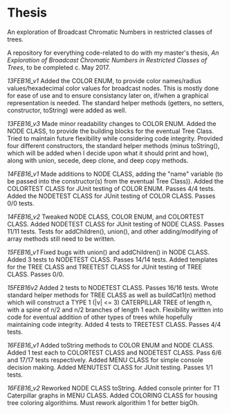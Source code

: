 # Thesis
An exploration of Broadcast Chromatic Numbers in restricted classes of trees.

A repository for everything code-related to do with my master's thesis, _An Exploration of Broadcast Chromatic Numbers in Restricted_
_Classes of Trees_, to be completed c. May 2017. 

*13FEB16_v1*
      Added the COLOR ENUM, to provide color names/radius values/hexadecimal color values for broadcast nodes. This is mostly done for
      ease of use and to ensure consistancy later on, if/when a graphical representation is needed. The standard helper methods (getters,
      no setters, constructor, toString) were added as well. 
      
*13FEB16_v3*
      Made minor readability changes to COLOR ENUM. Added the NODE CLASS, to provide the building blocks for the eventual Tree Class.
      Tried to maintain future flexibility while considering code integrity. Provided four different constructors, the standard helper
      methods (minus toString(), which will be added when I decide upon what it should print and how), along with union, secede, deep
      clone, and deep copy methods.

*14FEB16_v1*
      Made additions to NODE CLASS, adding the "name" variable (to be passed into the constructor(s) from the eventual Tree Class)).
      Added the COLORTEST CLASS for JUnit testing of COLOR ENUM. Passes 4/4 tests. Added the NODETEST CLASS for JUnit testing of COLOR
      CLASS. Passes 0/0 tests.

*14FEB16_v2*
      Tweaked NODE CLASS, COLOR ENUM, and COLORTEST CLASS. Added NODETEST CLASS for JUnit testing of NODE CLASS. Passes 11/11 tests.
      Tests for addChildren(), union(), and other adding/modifying of array methods still need to be written.

*15FEB16_v1*
      Fixed bugs with union() and addChildren() in NODE CLASS. Added 3 tests to NODETEST CLASS. Passes 14/14 tests. Added templates
      for the TREE CLASS and TREETEST CLASS for JUnit testing of TREE CLASS. Passes 0/0. 

*15FEB16v2*
      Added 2 tests to NODETEST CLASS. Passes 16/16 tests. Wrote standard helper methods for TREE CLASS as well as buildCat1(n) method
      which will construct a TYPE 1 (|v| <= 3) CATERPILLAR TREE of length n, with a spine of n/2 and n/2 branches of length 1 each.
      Flexibility written into code for eventual addition of other types of trees while hopefully maintaining code integrity. Added
      4 tests to TREETEST CLASS. Passes 4/4 tests.
      
*16FEB16_v1*
      Added toString methods to COLOR ENUM and NODE CLASS. Added 1 test each to COLORTEST CLASS and NODETEST CLASS. Pass 6/6 and 17/17
      tests respectively. Added MENU CLASS for simple console decision making. Added MENUTEST CLASS for JUnit testing. Passes 1/1 tests.
      
*16FEB16_v2*
      Reworked NODE CLASS toString. Added console printer for T1 Caterpillar graphs in MENU CLASS. Added COLORING CLASS for housing
      tree coloring algorithims. Must rework algorithim 1 for better bigOh. 
